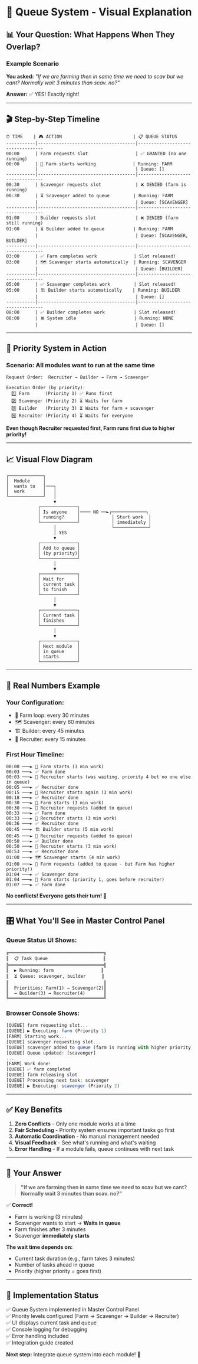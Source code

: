 # 🎯 Queue System - Visual Explanation

## 📊 Your Question: What Happens When They Overlap?

### Example Scenario

**You asked:** *"If we are farming then in same time we need to scav but we cant? Normally wait 3 minutes than scav. no?"*

**Answer:** ✅ YES! Exactly right!

---

## 🎬 Step-by-Step Timeline

```
⏰ TIME    | 🎮 ACTION                           | 📋 QUEUE STATUS
-----------|-------------------------------------|----------------------------------
00:00      | Farm requests slot                  | ✅ GRANTED (no one running)
00:00      | 🚜 Farm starts working              | Running: FARM
           |                                     | Queue: []
-----------|-------------------------------------|----------------------------------
00:30      | Scavenger requests slot             | ❌ DENIED (farm is running)
00:30      | ⏳ Scavenger added to queue         | Running: FARM
           |                                     | Queue: [SCAVENGER]
-----------|-------------------------------------|----------------------------------
01:00      | Builder requests slot               | ❌ DENIED (farm still running)
01:00      | ⏳ Builder added to queue           | Running: FARM
           |                                     | Queue: [SCAVENGER, BUILDER]
-----------|-------------------------------------|----------------------------------
03:00      | ✅ Farm completes work              | Slot released!
03:00      | 🗺️ Scavenger starts automatically  | Running: SCAVENGER
           |                                     | Queue: [BUILDER]
-----------|-------------------------------------|----------------------------------
05:00      | ✅ Scavenger completes work         | Slot released!
05:00      | 🏗️ Builder starts automatically    | Running: BUILDER
           |                                     | Queue: []
-----------|-------------------------------------|----------------------------------
08:00      | ✅ Builder completes work           | Slot released!
08:00      | ⏸️ System idle                      | Running: NONE
           |                                     | Queue: []
```

---

## 🎯 Priority System in Action

### Scenario: All modules want to run at the same time

```
Request Order:  Recruiter → Builder → Farm → Scavenger

Execution Order (by priority):
  1️⃣ Farm      (Priority 1) ✅ Runs first
  2️⃣ Scavenger (Priority 2) ⏳ Waits for farm
  3️⃣ Builder   (Priority 3) ⏳ Waits for farm + scavenger
  4️⃣ Recruiter (Priority 4) ⏳ Waits for everyone
```

**Even though Recruiter requested first, Farm runs first due to higher priority!**

---

## 📈 Visual Flow Diagram

```
┌─────────────┐
│  Module     │
│  wants to   │───┐
│  work       │   │
└─────────────┘   │
                  ▼
            ┌──────────────┐
            │ Is anyone    │──── NO ──►┌─────────────┐
            │ running?     │            │ Start work  │
            └──────────────┘            │ immediately │
                  │                     └─────────────┘
                  │ YES
                  ▼
            ┌──────────────┐
            │ Add to queue │
            │ (by priority)│
            └──────────────┘
                  │
                  ▼
            ┌──────────────┐
            │ Wait for     │
            │ current task │
            │ to finish    │
            └──────────────┘
                  │
                  ▼
            ┌──────────────┐
            │ Current task │
            │ finishes     │
            └──────────────┘
                  │
                  ▼
            ┌──────────────┐
            │ Next module  │
            │ in queue     │
            │ starts       │
            └──────────────┘
```

---

## 🔢 Real Numbers Example

### Your Configuration:
- 🚜 Farm loop: every 30 minutes
- 🗺️ Scavenger: every 60 minutes  
- 🏗️ Builder: every 45 minutes
- 👥 Recruiter: every 15 minutes

### First Hour Timeline:

```
00:00 ───► 🚜 Farm starts (3 min work)
00:03 ───► ✅ Farm done
00:03 ───► 👥 Recruiter starts (was waiting, priority 4 but no one else in queue)
00:05 ───► ✅ Recruiter done
00:15 ───► 👥 Recruiter starts again (3 min work)
00:18 ───► ✅ Recruiter done
00:30 ───► 🚜 Farm starts (3 min work)
00:30 ───► 👥 Recruiter requests (added to queue)
00:33 ───► ✅ Farm done
00:33 ───► 👥 Recruiter starts (3 min work)
00:36 ───► ✅ Recruiter done
00:45 ───► 🏗️ Builder starts (5 min work)
00:45 ───► 👥 Recruiter requests (added to queue)
00:50 ───► ✅ Builder done
00:50 ───► 👥 Recruiter starts (3 min work)
00:53 ───► ✅ Recruiter done
01:00 ───► 🗺️ Scavenger starts (4 min work)
01:00 ───► 🚜 Farm requests (added to queue - but Farm has higher priority!)
01:04 ───► ✅ Scavenger done
01:04 ───► 🚜 Farm starts (priority 1, goes before recruiter)
01:07 ───► ✅ Farm done
```

**No conflicts! Everyone gets their turn! 🎉**

---

## 🎛️ What You'll See in Master Control Panel

### Queue Status UI Shows:

```
╔════════════════════════════════════╗
║  📋 Task Queue                     ║
╠════════════════════════════════════╣
║  ▶️ Running: farm                  ║
║  ⏳ Queue: scavenger, builder      ║
║                                    ║
║  Priorities: Farm(1) → Scavenger(2)║
║  → Builder(3) → Recruiter(4)       ║
╚════════════════════════════════════╝
```

### Browser Console Shows:

```javascript
[QUEUE] farm requesting slot...
[QUEUE] ▶️ Executing: farm (Priority 1)
[FARM] Starting work...
[QUEUE] scavenger requesting slot...
[QUEUE] scavenger added to queue (farm is running with higher priority)
[QUEUE] Queue updated: [scavenger]
...
[FARM] Work done!
[QUEUE] ✅ farm completed
[QUEUE] farm releasing slot
[QUEUE] Processing next task: scavenger
[QUEUE] ▶️ Executing: scavenger (Priority 2)
```

---

## ✅ Key Benefits

1. **Zero Conflicts** - Only one module works at a time
2. **Fair Scheduling** - Priority system ensures important tasks go first
3. **Automatic Coordination** - No manual management needed
4. **Visual Feedback** - See what's running and what's waiting
5. **Error Handling** - If a module fails, queue continues with next task

---

## 🎯 Your Answer

> **"If we are farming then in same time we need to scav but we cant? Normally wait 3 minutes than scav. no?"**

✅ **Correct!** 

- Farm is working (3 minutes)
- Scavenger wants to start → **Waits in queue**
- Farm finishes after 3 minutes
- Scavenger **immediately starts**

**The wait time depends on:**
- Current task duration (e.g., farm takes 3 minutes)
- Number of tasks ahead in queue
- Priority (higher priority = goes first)

---

## 🚀 Implementation Status

✅ Queue System implemented in Master Control Panel  
✅ Priority levels configured (Farm → Scavenger → Builder → Recruiter)  
✅ UI displays current task and queue  
✅ Console logging for debugging  
✅ Error handling included  
✅ Integration guide created  

**Next step:** Integrate queue system into each module! 📝

